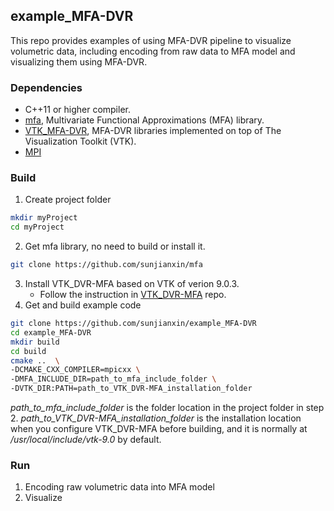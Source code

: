 ## example_MFA-DVR
This repo provides examples of using MFA-DVR pipeline to visualize volumetric data, including encoding from raw data to MFA model and visualizing them using MFA-DVR.

###  Dependencies
- C++11 or higher compiler.
- [mfa](https://github.com/sunjianxin/mfa), Multivariate Functional Approximations (MFA) library.
- [VTK_MFA-DVR](https://github.com/sunjianxin/VTK_MFA-DVR), MFA-DVR libraries implemented on top of The Visualization Toolkit (VTK).
- [MPI](http://www.mpich.org)
   
### Build
1. Create project folder
```bash
mkdir myProject
cd myProject
```
2. Get mfa library, no need to build or install it.
```bash
git clone https://github.com/sunjianxin/mfa
```
3. Install VTK_DVR-MFA based on VTK of verion 9.0.3.
    * Follow the instruction in [VTK_DVR-MFA](https://github.com/sunjianxin/VTK_MFA-DVR) repo.
4. Get and build example code
```bash
git clone https://github.com/sunjianxin/example_MFA-DVR
cd example_MFA-DVR
mkdir build
cd build 
cmake ..  \
-DCMAKE_CXX_COMPILER=mpicxx \
-DMFA_INCLUDE_DIR=path_to_mfa_include_folder \
-DVTK_DIR:PATH=path_to_VTK_DVR-MFA_installation_folder
```
*path_to_mfa_include_folder* is the folder location in the project folder in step 2. *path_to_VTK_DVR-MFA_installation_folder* is the installation location when you configure VTK_DVR-MFA before building, and it is normally at */usr/local/include/vtk-9.0* by default.
### Run
1. Encoding raw volumetric data into MFA model
2. Visualize 
